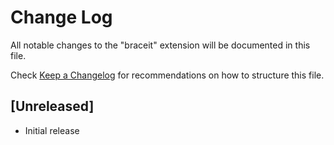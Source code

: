 # Change Log
All notable changes to the "braceit" extension will be documented in this file.

Check [Keep a Changelog](http://keepachangelog.com/) for recommendations on how to structure this file.

## [Unreleased]
- Initial release